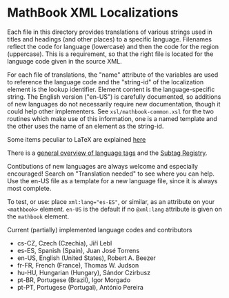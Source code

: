 <!--********************************************************************
Copyright 2013-2016 Robert A. Beezer

This file is part of MathBook XML.

MathBook XML is free software: you can redistribute it and/or modify
it under the terms of the GNU General Public License as published by
the Free Software Foundation, either version 2 or version 3 of the
License (at your option).

MathBook XML is distributed in the hope that it will be useful,
but WITHOUT ANY WARRANTY; without even the implied warranty of
MERCHANTABILITY or FITNESS FOR A PARTICULAR PURPOSE.  See the
GNU General Public License for more details.

You should have received a copy of the GNU General Public License
along with MathBook XML.  If not, see <http://www.gnu.org/licenses/>.
*********************************************************************-->

MathBook XML Localizations
==========================

Each file in this directory provides translations of various strings used in titles and headings (and other places) to a specific language.  Filenames reflect the code for language (lowercase) and then the code for the region (uppercase).  This is a requirement, so that the right file is located for the language code given in the source XML.

For each file of translations, the "name" attribute of the variables are used to reference the language code and the "string-id" of the localization element is the lookup identifier. Element content is the language-specific string. The English version ("en-US") is carefully documented, so additions of new languages do not necessarily require new documentation, though it could help other implementers. See `xsl/mathbook-common.xsl` for the two routines which make use of this information, one is a named template and the other uses the name of an element as the string-id.

Some items peculiar to LaTeX are explained [here](http://www.tex.ac.uk/cgi-bin/texfaq2html?label=fixnam)

There is a [general overview of language tags](http://www.w3.org/International/articles/language-tags/) and the [Subtag Registry](http://www.iana.org/assignments/language-subtag-registry/language-subtag-registry).

Contibutions of new languages are always welcome and especially encouraged! Search on "Translation needed" to see where you can help. Use the  en-US  file as a template for a new language file, since it is always most complete.

To test, or use: place  `xml:lang="es-ES"`, or similar, as an attribute on your `<mathbook>` element.  `en-US` is the default if no `@xml:lang` attribute is given on the `mathbook` element.

Current (partially) implemented language codes and contributors
* cs-CZ, Czech (Czechia), Jiří Lebl
* es-ES, Spanish (Spain), Juan José Torrens
* en-US, English (United States), Robert A. Beezer
* fr-FR, French (France), Thomas W. Judson
* hu-HU, Hungarian (Hungary), Sándor Czirbusz
* pt-BR, Portugese (Brazil), Igor Morgado
* pt-PT, Portugese (Portugal), António Pereira
